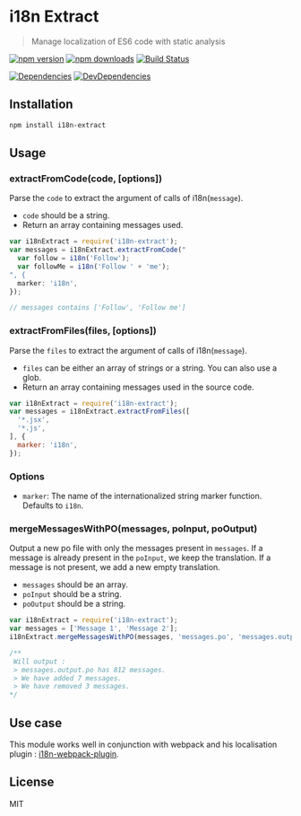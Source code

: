 # i18n Extract

> Manage localization of ES6 code with static analysis

[![npm version](https://img.shields.io/npm/v/i18n-extract.svg?style=flat-square)](https://www.npmjs.com/package/i18n-extract)
[![npm downloads](https://img.shields.io/npm/dm/i18n-extract.svg?style=flat-square)](https://www.npmjs.com/package/i18n-extract)
[![Build Status](https://travis-ci.org/oliviertassinari/i18n-extract.svg?branch=master)](https://travis-ci.org/oliviertassinari/i18n-extract)

[![Dependencies](https://img.shields.io/david/oliviertassinari/i18n-extract.svg?style=flat-square)](https://david-dm.org/oliviertassinari/i18n-extract)
[![DevDependencies](https://img.shields.io/david/dev/oliviertassinari/i18n-extract.svg?style=flat-square)](https://david-dm.org/oliviertassinari/i18n-extract#info=devDependencies&view=list)

## Installation

```sh
npm install i18n-extract
```

## Usage

### extractFromCode(code, [options])

Parse the `code` to extract the argument of calls of i18n(`message`).

- `code` should be a string.
- Return an array containing messages used.

```js
var i18nExtract = require('i18n-extract');
var messages = i18nExtract.extractFromCode("
  var follow = i18n('Follow');
  var followMe = i18n('Follow ' + 'me');
", {
  marker: 'i18n',
});

// messages contains ['Follow', 'Follow me']
```

### extractFromFiles(files, [options])

Parse the `files` to extract the argument of calls of i18n(`message`).

- `files` can be either an array of strings or a string. You can also use a glob.
- Return an array containing messages used in the source code.

```js
var i18nExtract = require('i18n-extract');
var messages = i18nExtract.extractFromFiles([
  '*.jsx',
  '*.js',
], {
  marker: 'i18n',
});
```

### Options

- `marker`: The name of the internationalized string marker function. Defaults to `i18n`.

### mergeMessagesWithPO(messages, poInput, poOutput)

Output a new po file with only the messages present in `messages`.
If a message is already present in the `poInput`, we keep the translation.
If a message is not present, we add a new empty translation.

- `messages` should be an array.
- `poInput` should be a string.
- `poOutput` should be a string.

```js
var i18nExtract = require('i18n-extract');
var messages = ['Message 1', 'Message 2'];
i18nExtract.mergeMessagesWithPO(messages, 'messages.po', 'messages.output.po');

/**
 Will output :
 > messages.output.po has 812 messages.
 > We have added 7 messages.
 > We have removed 3 messages.
*/
```

## Use case

This module works well in conjunction with webpack and his localisation plugin : [i18n-webpack-plugin](https://github.com/webpack/i18n-webpack-plugin).

## License

MIT
